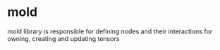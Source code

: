 # mold

mold library is responsible for defining nodes and their interactions for owning, creating and updating tensors
